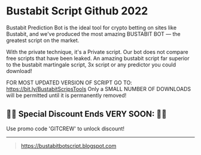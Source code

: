 # Bustabit Script Github 2022
Bustabit Prediction Bot is the ideal tool for crypto betting on sites like Bustabit, and we've produced the most amazing BUSTABIT BOT — the greatest script on the market.

With the private technique, it's a Private script. Our bot does not compare free scripts that have been leaked. An amazing bustabit script far superior to the bustabit martingale script, 3x script or any predictor you could download! 

FOR MOST UPDATED VERSION OF SCRIPT GO TO:  https://bit.ly/BustabitScripsTools
Only a SMALL NUMBER OF DOWNLOADS will be permitted until it is permanently removed!

## 🛑🛑 Special Discount Ends VERY SOON: 🛑🛑
Use promo code 'GITCREW' to unlock discount!

----- 
> https://bustabitbotscript.blogspot.com
